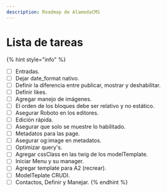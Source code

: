 ```yaml
---
description: Roadmap de AlamedaCMS
---
```


# Lista de tareas

{% hint style="info" %}
* [ ] Entradas.
* [ ] Dejar date\_format nativo.
* [ ] Definir la diferencia entre publicar, mostrar y deshabilitar.
* [ ] Definir likes.
* [ ] Agregar manejo de imágenes.
* [ ] El orden de los bloques debe ser relativo y no estático.
* [ ] Asegurar Roboto en los editores.
* [ ] Edición rápida.
* [ ] Asegurar que solo se muestre lo habilitado.
* [ ] Metadatos para las page.
* [ ] Asegurar og:image en metadatos.
* [ ] Optimizar query's.
* [ ] Agregar cssClass en las twig de los modelTemplate.
* [ ] Iniciar Menu y su manager.
* [ ] Agregar template para A2 (recrear).
* [ ] ModelTeplate CRUDI.
* [ ] Contactos, Definir y Manejar.
{% endhint %}
